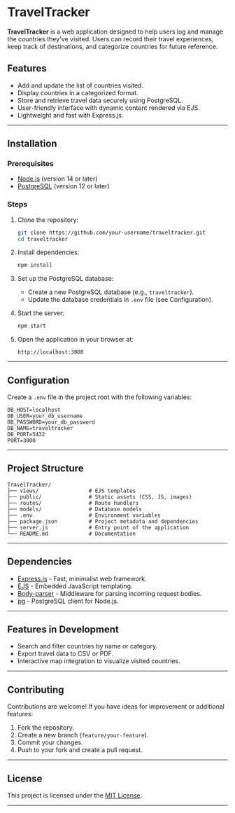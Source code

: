
# TravelTracker

**TravelTracker** is a web application designed to help users log and manage the countries they've visited. Users can record their travel experiences, keep track of destinations, and categorize countries for future reference.

## Features

- Add and update the list of countries visited.
- Display countries in a categorized format.
- Store and retrieve travel data securely using PostgreSQL.
- User-friendly interface with dynamic content rendered via EJS.
- Lightweight and fast with Express.js.

---

## Installation

### Prerequisites
- [Node.js](https://nodejs.org/) (version 14 or later)
- [PostgreSQL](https://www.postgresql.org/) (version 12 or later)

### Steps
1. Clone the repository:
   ```bash
   git clone https://github.com/your-username/traveltracker.git
   cd traveltracker
   ```

2. Install dependencies:
   ```bash
   npm install
   ```

3. Set up the PostgreSQL database:
   - Create a new PostgreSQL database (e.g., `traveltracker`).
   - Update the database credentials in `.env` file (see Configuration).

4. Start the server:
   ```bash
   npm start
   ```

5. Open the application in your browser at:
   ```
   http://localhost:3000
   ```

---

## Configuration

Create a `.env` file in the project root with the following variables:
```env
DB_HOST=localhost
DB_USER=your_db_username
DB_PASSWORD=your_db_password
DB_NAME=traveltracker
DB_PORT=5432
PORT=3000
```

---

## Project Structure
```
TravelTracker/
├── views/                # EJS templates
├── public/               # Static assets (CSS, JS, images)
├── routes/               # Route handlers
├── models/               # Database models
├── .env                  # Environment variables
├── package.json          # Project metadata and dependencies
├── server.js             # Entry point of the application
└── README.md             # Documentation
```

---

## Dependencies

- [Express.js](https://expressjs.com/) - Fast, minimalist web framework.
- [EJS](https://ejs.co/) - Embedded JavaScript templating.
- [Body-parser](https://www.npmjs.com/package/body-parser) - Middleware for parsing incoming request bodies.
- [pg](https://node-postgres.com/) - PostgreSQL client for Node.js.

---

## Features in Development

- Search and filter countries by name or category.
- Export travel data to CSV or PDF.
- Interactive map integration to visualize visited countries.

---

## Contributing

Contributions are welcome! If you have ideas for improvement or additional features:
1. Fork the repository.
2. Create a new branch (`feature/your-feature`).
3. Commit your changes.
4. Push to your fork and create a pull request.

---

## License

This project is licensed under the [MIT License](LICENSE).

---
